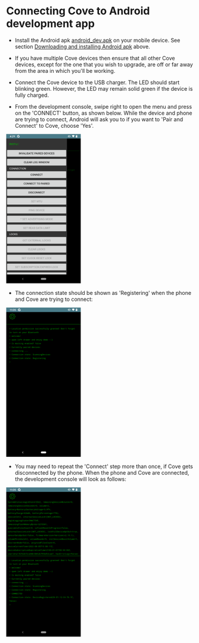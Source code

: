 # Connecting Cove to Android development app

- Install the Android apk [android_dev.apk](apk/android_dev.apk) on your mobile device. See section [Downloading and installing Android apk](#downloading-and-installing-android-apk) above.

- If you have multiple Cove devices then ensure that all other Cove devices, except for the one that you wish to upgrade, are off or far away from the area in which you'll be working.

- Connect the Cove device to the USB charger. The LED should start blinking green. However, the LED may remain solid green if the device is fully charged.

- From the development console, swipe right to open the menu and press on the 'CONNECT' button, as shown below. While the device and phone are trying to connect, Android will ask you to if you want to 'Pair and Connect' to Cove, choose 'Yes'.
<img src="/images/dev_console_menu_connect.png" width="200" height="400">

- The connection state should be shown as 'Registering' when the phone and Cove are trying to connect:
<img src="/images/device_connecting.png" width="200" height="400">

- You may need to repeat the 'Connect' step more than once, if Cove gets disconnected by the phone. When the phone and Cove are connected, the development console will look as follows:
<img src="/images/device_connected.png" width="200" height="400">
